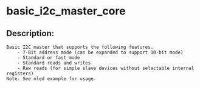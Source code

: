 # basic_i2c_master_core

## Description: ##
    Basic I2C master that supports the following features.
        - 7-Bit address mode (can be expanded to support 10-bit mode)
        - Standard or fast mode
        - Standard reads and writes
        - Raw reads (for simple slave devices without selectable internal registers)
    Note: See oled example for usage.
